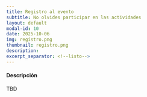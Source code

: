 ```yaml
---
title: Registro al evento
subtitle: No olvides participar en las actividades
layout: default
modal-id: 10
date: 2025-10-06
img: registro.png
thumbnail: registro.png
description: 
excerpt_separator: <!--listo-->
---
```


#### Descripción

TBD

<!--listo-->
